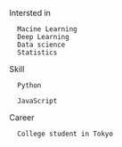 Intersted in

      Macine Learning
      Deep Learning
      Data science
      Statistics
      
Skill

      Python

      JavaScript

Career

      College student in Tokyo
